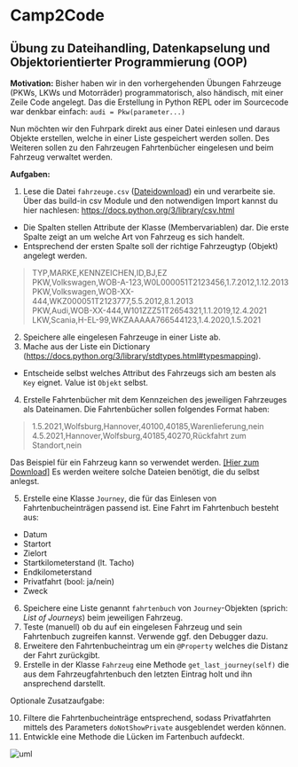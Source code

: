 # Camp2Code

## Übung zu Dateihandling, Datenkapselung und Objektorientierter Programmierung (OOP)

**Motivation:**
Bisher haben wir in den vorhergehenden Übungen Fahrzeuge (PKWs, LKWs und Motorräder) programmatorisch, also händisch, mit einer Zeile Code angelegt. Das die Erstellung in Python REPL oder im Sourcecode war denkbar einfach:
``audi = Pkw(parameter...)``

Nun möchten wir den Fuhrpark direkt aus einer Datei einlesen und daraus Objekte erstellen, welche in einer Liste gespeichert werden sollen. Des Weiteren sollen zu den Fahrzeugen Fahrtenbücher eingelesen und beim Fahrzeug verwaltet werden.

**Aufgaben:**

1. Lese die Datei ``fahrzeuge.csv`` ([Dateidownload](https://raw.githubusercontent.com/bellmann-engineering/python-basic-to-advanced/main/files-data-and-oop/fahrzeuge.csv)) ein und verarbeite sie. Über das build-in csv Module und den notwendigen Import kannst du hier nachlesen: https://docs.python.org/3/library/csv.html
 - Die Spalten stellen Attribute der Klasse (Membervariablen) dar. Die erste Spalte zeigt an um welche Art von Fahrzeug es sich handelt. 
 - Entsprechend der ersten Spalte soll der richtige Fahrzeugtyp (Objekt) angelegt werden.

>TYP,MARKE,KENNZEICHEN,ID,BJ,EZ<br>
>PKW,Volkswagen,WOB-A-123,W0L000051T2123456,1.7.2012,1.12.2013<br>
>PKW,Volkswagen,WOB-XX-444,WKZ000051T2123777,5.5.2012,8.1.2013<br>
>PKW,Audi,WOB-XX-444,W101ZZZ51T2654321,1.1.2019,12.4.2021<br>
>LKW,Scania,H-EL-99,WKZAAAAA766544123,1.4.2020,1.5.2021<br>

2. Speichere alle eingelesen Fahrzeuge in einer Liste ab.
3. Mache aus der Liste ein Dictionary (https://docs.python.org/3/library/stdtypes.html#typesmapping). 
- Entscheide selbst welches Attribut des Fahrzeugs sich am besten als ``Key`` eignet. Value ist ``Objekt`` selbst.
4. Erstelle Fahrtenbücher mit dem Kennzeichen des jeweiligen Fahrzeuges als Dateinamen. Die Fahrtenbücher sollen folgendes Format haben:
> 1.5.2021,Wolfsburg,Hannover,40100,40185,Warenlieferung,nein<br>
> 4.5.2021,Hannover,Wolfsburg,40185,40270,Rückfahrt zum Standort,nein

Das Beispiel für ein Fahrzeug kann so verwendet werden. 
[[Hier zum Download]](https://raw.githubusercontent.com/bellmann-engineering/python-basic-to-advanced/f0d9cf24ba06eb580315f8a4437d5c43fa3cf95e/files-data-and-oop/fahrtenbuecher/H-EL-99.csv)
Es werden weitere solche Dateien benötigt, die du selbst anlegst.

5. Erstelle eine Klasse ``Journey``, die für das Einlesen von Fahrtenbucheinträgen passend ist. Eine Fahrt im Fahrtenbuch besteht aus:
 - Datum
 - Startort
 - Zielort
 - Startkilometerstand (lt. Tacho)
 - Endkilometerstand
 - Privatfahrt (bool: ja/nein)
 - Zweck
6. Speichere eine Liste genannt ``fahrtenbuch`` von ``Journey``-Objekten (sprich: *List of Journeys*) beim jeweiligen Fahrzeug.
7. Teste (manuell) ob du auf ein eingelesen Fahrzeug und sein Fahrtenbuch zugreifen kannst. Verwende ggf. den Debugger dazu.
8. Erweitere den Fahrtenbucheintrag um ein ``@Property`` welches die Distanz der Fahrt zurückgibt.
9. Erstelle in der Klasse ``Fahrzeug`` eine Methode  ``get_last_journey(self)`` die aus dem Fahrzeugfahrtenbuch den letzten Eintrag holt und ihn ansprechend darstellt. 


Optionale Zusatzaufgabe:

10. Filtere die Fahrtenbucheinträge entsprechend, sodass Privatfahrten mittels des Parameters ``doNotShowPrivate`` ausgeblendet werden können.
11. Entwickle eine Methode die Lücken im Fartenbuch aufdeckt.

![uml](https://github.com/bellmann-engineering/python-basic-to-advanced/blob/7157099aa44e7f41dc6aa1f8bc43fc25e8a29897/files-data-and-oop/classdiagramm.png)

